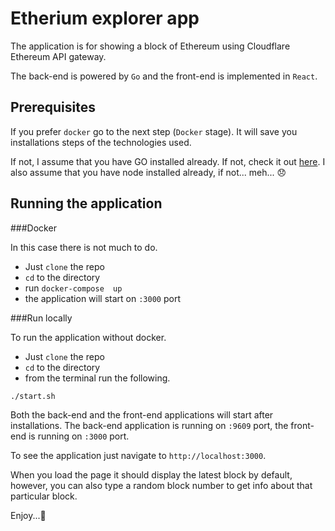 # Etherium explorer app

The application is for showing a block of Ethereum using Cloudflare Ethereum API gateway. 

The back-end is powered by `Go` and the front-end is implemented in `React`.



## Prerequisites

If you prefer `docker` go to the next step (`Docker` stage). It will save you installations steps of the technologies used.

If not, I assume that you have GO installed already. If not, check it out [here](https://golang.org/doc/install).
I also assume that you have node installed already, if not... meh... 😞

## Running the application

###Docker

In this case there is not much to do. 
 - Just `clone` the repo
 - `cd` to the directory
 - run `docker-compose  up`
 - the application will start on `:3000` port

###Run locally

To run the application without docker.  
  - Just `clone` the repo
  - `cd` to the directory
  - from the terminal run the following.

```bash
./start.sh
```

Both the back-end and the front-end applications will start after installations.
The back-end application is running on `:9609` port, the front-end is running on `:3000` port.

To see the application just navigate to `http://localhost:3000`.

When you load the page it should display the latest block by default, however, you can also type a random block number to get info about that particular block.

Enjoy...🍷
